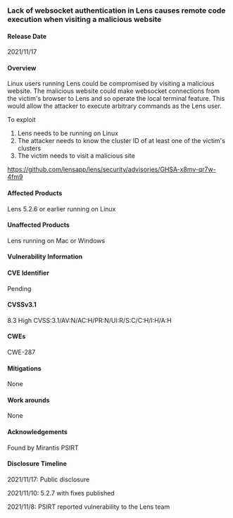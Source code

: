 ### Lack of websocket authentication in Lens causes remote code execution when visiting a malicious website
#### Release Date
2021/11/17
#### Overview
Linux users running Lens could be compromised by visiting a malicious website. The malicious website could make websocket connections from the victim's browser to Lens and so operate the local terminal feature. This would allow the attacker to execute arbitrary commands as the Lens user.

To exploit

1. Lens needs to be running on Linux
2. The attacker needs to know the cluster ID of at least one of the victim's clusters
3. The victim needs to visit a malicious site

https://github.com/lensapp/lens/security/advisories/GHSA-x8mv-qr7w-4fm9
 
#### Affected Products
Lens 5.2.6 or earlier running on Linux
#### Unaffected Products
Lens running on Mac or Windows
#### Vulnerability Information
#### CVE Identifier
Pending
#### CVSSv3.1
8.3 High CVSS:3.1/AV:N/AC:H/PR:N/UI:R/S:C/C:H/I:H/A:H
#### CWEs
CWE-287
#### Mitigations
None
#### Work arounds
None
#### Acknowledgements
Found by Mirantis PSIRT
#### Disclosure Timeline
2021/11/17: Public disclosure

2021/11/10: 5.2.7 with fixes published

2021/11/8:  PSIRT reported vulnerability to the Lens team
